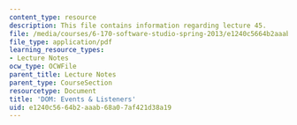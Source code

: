```yaml
---
content_type: resource
description: This file contains information regarding lecture 45.
file: /media/courses/6-170-software-studio-spring-2013/e1240c5664b2aaab68a07af421d38a19_MIT6_170S13_45-dom-list.pdf
file_type: application/pdf
learning_resource_types:
- Lecture Notes
ocw_type: OCWFile
parent_title: Lecture Notes
parent_type: CourseSection
resourcetype: Document
title: 'DOM: Events & Listeners'
uid: e1240c56-64b2-aaab-68a0-7af421d38a19
---
```

